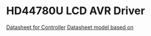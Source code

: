 # HD44780U LCD AVR Driver
[Datasheet for Controller](https://cdn-shop.adafruit.com/datasheets/HD44780.pdf)
[Datasheet model based on](https://www.digikey.ca/htmldatasheets/production/2410219/0/0/1/tc1602a-01t.html)

